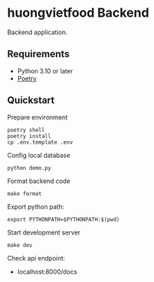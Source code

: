 # huongvietfood Backend

Backend application.

## Requirements

- Python 3.10 or later
- [Poetry](https://www.poetryfoundation.org/)

## Quickstart

Prepare environment

```
poetry shell
poetry install
cp .env.template .env
```

Config local database

```
python demo.py
```

Format backend code

```
make format
```

Export python path:

```
export PYTHONPATH=$PYTHONPATH:$(pwd)
```

Start development server

```
make dev
```

Check api endpoint:

* localhost:8000/docs

